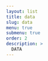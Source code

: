 ```yaml
---
layout: list
title: data
slug: data
menu: true
submenu: true
order: 2
description: >
  DATA
---
```

